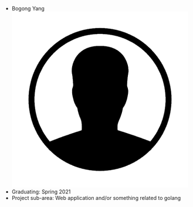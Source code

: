 - Bogong Yang
    ![](photo.png)
- Graduating: Spring 2021
- Project sub-area: Web application and/or something related to golang
